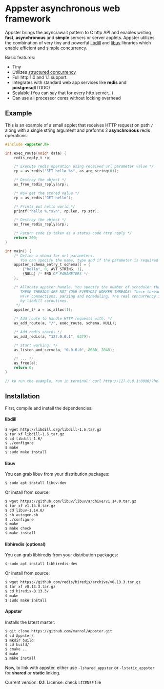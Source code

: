 # Appster asynchronous web framework

Appster brings the async/await pattern to C http API and enables writing __fast__, __asynchronous__ and __simple__ servers or server applets. Appster utilizes the combination of very tiny and powerful [libdill](http://libdill.org/) and [libuv](http://libuv.org/) libraries which enable efficient and simple concurrency.

Basic features:
- Tiny
- Utilizes [structured concurrency](http://libdill.org/structured-concurrency.html)
- Full http 1.0 and 1.1 support.
- Integrates with standard web app services like __redis__ and __postgresql__(TODO)
- Scalable (You can say that for every http server...)
- Can use all processor cores without locking overhead

## Example

This is an example of a small applet that receives HTTP request on path `/` along with a single string argument and preforms 2 __asynchronous__ redis operations:

```C
#include <appster.h>

int exec_route(void* data) {
    redis_reply_t rp;

    /* Execute redis operation using received url parameter value */
    rp = as_redis("SET hello %s", as_arg_string(0));

    /* Destroy the object */
    as_free_redis_reply(&rp);

    /* Now get the stored value */
    rp = as_redis("GET hello");

    /* Prints out hello world */
    printf("hello %.*s\n", rp.len, rp.str);

    /* Destroy the object */
    as_free_redis_reply(&rp);

    /* Return code is taken as a status code http reply */
    return 200;
}

int main() {
    /* Define a shema for url parameters.
       You can specify the name, type and if the parameter is required */
    appster_schema_entry_t schema[] = {
        {"hello", 0, AVT_STRING, 1},
        {NULL} /* END OF PARAMETERS */
    };

    /* Allocate appster handle. You specify the number of scheduler threads as an argument.
       THESE THREADS ARE NOT YOUR EVERYDAY WORKER THREADS! These threads only handle
       HTTP connections, parsing and scheduling. The real concurrency is done
       by libdill coroutines.
     */
    appster_t* a = as_alloc(1);

    /* Add route to handle HTTP requests with. */
    as_add_route(a, "/", exec_route, schema, NULL);

    /* Add redis shards */
    as_add_redis(a, "127.0.0.1", 6379);

    /* Start working! */
    as_listen_and_serve(a, "0.0.0.0", 8080, 2048);

    /* ... */
    as_free(a);
    return 0;
}

// to run the example, run in terminal: curl http://127.0.0.1:8080/?hello=world
```


## Installation
First, compile and install the dependencies:

#### libdill
```bash
$ wget http://libdill.org/libdill-1.6.tar.gz
$ tar xf libdill-1.6.tar.gz
$ cd libdill-1.6/
$ ./configure
$ make
$ sudo make install
```

#### libuv
You can grab libuv from your distribution packages:
```bash
$ sudo apt install libuv-dev
```

Or install from source:
```bash
$ wget https://github.com/libuv/libuv/archive/v1.14.0.tar.gz
$ tar xf v1.14.0.tar.gz
$ cd libuv-1.14.0/
$ sh autogen.sh
$ ./configure
$ make
$ make check
$ make install
```

#### libhiredis (optional)
You can grab libhiredis from your distribution packages:
```bash
$ sudo apt install libhiredis-dev
```

Or install from source:
```bash
$ wget https://github.com/redis/hiredis/archive/v0.13.3.tar.gz
$ tar xf v0.13.3.tar.gz
$ cd hiredis-0.13.3/
$ make
$ sudo make install
```

#### Appster
Installs the latest master:
```bash
$ git clone https://github.com/mannol/Appster.git
$ cd Appster/
$ mkdir build
$ cd build/
$ cmake ..
$ make
$ make install
```

Now, to link with appster, either use `-lshared_appster` or `-lstatic_appster` for __shared__ or __static__ linking.

Current version: __0.1__. License: check `LICENSE` file
